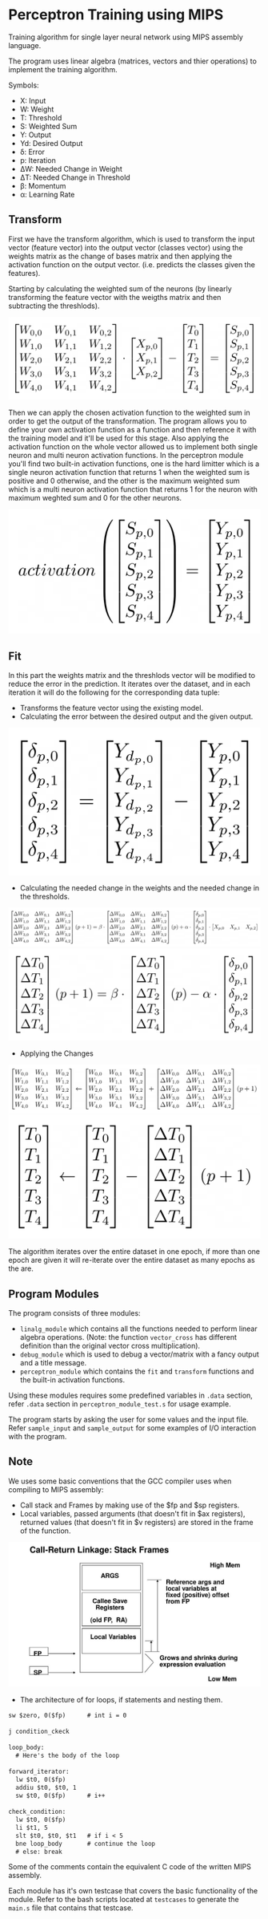 # Perceptron Training using MIPS
Training algorithm for single layer neural network using MIPS assembly language.

The program uses linear algebra (matrices, vectors and thier operations) to implement the training algorithm.

Symbols:
* X: Input
* W: Weight
* T: Threshold
* S: Weighted Sum
* Y: Output
* Yd: Desired Output
* δ: Error
* p: Iteration
* ΔW: Needed Change in Weight
* ΔT: Needed Change in Threshold
* β: Momentum
* α: Learning Rate

## Transform
First we have the transform algorithm, which is used to transform the input vector (feature vector) into the output vector (classes vector) using the weights matrix as the change of bases matrix and then applying the activation function on the output vector. (i.e. predicts the classes given the features).

Starting by calculating the weighted sum of the neurons (by linearly transforming the feature vector with the weigths matrix and then subtracting the threshlods).

![transform1](/figures/transform1.png)

Then we can apply the chosen activation function to the weighted sum in order to get the output of the transformation. The program allows you to define your own activation function as a function and then reference it with the training model and it'll be used for this stage. Also applying the activation function on the whole vector allowed us to implement both single neuron and multi neuron activation functions. In the perceptron module you'll find two built-in activation functions, one is the hard limitter which is a single neuron activation function that returns 1 when the weighted sum is positive and 0 otherwise, and the other is the maximum weighted sum which is a multi neuron activation function that returns 1 for the neuron with maximum weghted sum and 0 for the other neurons.

![transform2](/figures/transform2.png)

## Fit
In this part the weights matrix and the threshlods vector will be modified to reduce the error in the prediction. It iterates over the dataset, and in each iteration it will do the following for the corresponding data tuple:
* Transforms the feature vector using the existing model.
* Calculating the error between the desired output and the given output.

![fit1](/figures/fit1.png)

* Calculating the needed change in the weights and the needed change in the thresholds.

![fit2](/figures/fit2.png)
![fit3](/figures/fit3.png)

* Applying the Changes

![fit4](/figures/fit4.png)
![fit5](/figures/fit5.png)

The algorithm iterates over the entire dataset in one epoch, if more than one epoch are given it will re-iterate over the entire dataset as many epochs as the are.

## Program Modules
The program consists of three modules:
* `linalg_module` which contains all the functions needed to perform linear algebra operations. (Note: the function `vector_cross` has different definition than the original vector cross multiplication).
* `debug_module` which is used to debug a vector/matrix with a fancy output and a title message.
* `perceptron_module` which contains the `fit` and `transform` functions and the built-in activation functions.

Using these modules requires some predefined variables in `.data` section, refer `.data` section in `perceptron_module_test.s` for usage example.

The program starts by asking the user for some values and the input file. Refer `sample_input` and `sample_output` for some examples of I/O interaction with the program.

## Note
We uses some basic conventions that the GCC compiler uses when compiling to MIPS assembly:
* Call stack and Frames by making use of the $fp and $sp registers.
* Local variables, passed arguments (that doesn't fit in $ax registers), returned values (that doesn't fit in $v registers) are stored in the frame of the function.

![call-stack](/figures/call-stack.jpg)

* The architecture of for loops, if statements and nesting them.

```assembly
sw $zero, 0($fp)      # int i = 0

j condition_ckeck

loop_body:
  # Here's the body of the loop

forward_iterator:
  lw $t0, 0($fp)
  addiu $t0, $t0, 1
  sw $t0, 0($fp)      # i++

check_condition:
  lw $t0, 0($fp)
  li $t1, 5
  slt $t0, $t0, $t1   # if i < 5
  bne loop_body       # continue the loop
  # else: break
```

Some of the comments contain the equivalent C code of the written MIPS assembly.

Each module has it's own testcase that covers the basic functionality of the module. Refer to the bash scripts located at `testcases` to generate the `main.s` file that contains that testcase.
